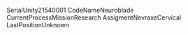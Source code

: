 SerialUnity21540001
CodeNameNeuroblade
CurrentProcessMissionResearch
AssigmentNevraxeCervical
LastPositionUnknown
